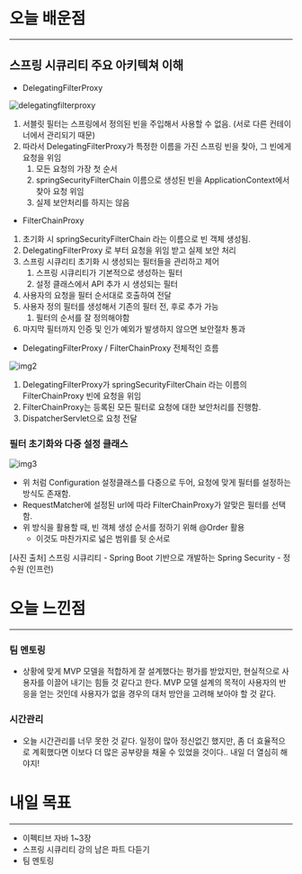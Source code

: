 # 오늘 배운점

---

## 스프링 시큐리티 주요 아키텍쳐 이해

- DelegatingFilterProxy

![delegatingfilterproxy](https://user-images.githubusercontent.com/79312551/178788540-c7aa2d88-8397-4233-9dfc-784b19482e77.png)

1. 서블릿 필터는 스프링에서 정의된 빈을 주입해서 사용할 수 없음. (서로 다른 컨테이너에서 관리되기 때문)
2. 따라서 DelegatingFilterProxy가 특정한 이름을 가진 스프링 빈을 찾아, 그 빈에게 요청을 위임
    1. 모든 요청의 가장 첫 순서
    2. springSecurityFilterChain 이름으로 생성된 빈을 ApplicationContext에서 찾아 요청 위임
    3. 실제 보안처리를 하지는 않음

- FilterChainProxy
1. 초기화 시 springSecurityFilterChain 라는 이름으로 빈 객체 생성됨.
2. DelegatingFilterProxy 로 부터 요청을 위임 받고 실제 보안 처리
3. 스프링 시큐리티 초기화 시 생성되는 필터들을 관리하고 제어
    1. 스프링 시큐리티가 기본적으로 생성하는 필터
    2. 설정 클래스에서 API 추가 시 생성되는 필터
4. 사용자의 요청을 필터 순서대로 호출하여 전달
5. 사용자 정의 필터를 생성해서 기존의 필터 전, 후로 추가 가능
    1. 필터의 순서를 잘 정의해야함
6. 마지막 필터까지 인증 및 인가 예외가 발생하지 않으면 보안절차 통과

- DelegatingFilterProxy / FilterChainProxy 전체적인 흐름

![img2](https://user-images.githubusercontent.com/79312551/178788732-235158a4-a191-49e4-be9a-63beba4c1f8c.png)

1. DelegatingFilterProxy가 springSecurityFilterChain 라는 이름의 FilterChainProxy 빈에 요청을 위임
2. FilterChainProxy는 등록된 모든 필터로 요청에 대한 보안처리를 진행함.
3. DispatcherServlet으로 요청 전달

### 필터 초기화와 다중 설정 클래스

![img3](https://user-images.githubusercontent.com/79312551/178788750-83905ec5-4cfd-49f6-9fb4-56db8bb1ec23.png)

- 위 처럼 Configuration 설정클래스를 다중으로 두어, 요청에 맞게 필터를 설정하는 방식도 존재함.
- RequestMatcher에 설정된 url에 따라 FilterChainProxy가 알맞은 필터를 선택함.
- 위 방식을 활용할 때, 빈 객체 생성 순서를 정하기 위해 @Order 활용
    - 이것도 마찬가지로 넓은 범위를 뒷 순서로

[사진 출처] 스프링 시큐리티 - Spring Boot 기반으로 개발하는 Spring Security - 정수원 (인프런)

# 오늘 느낀점

---

### 팀 멘토링

- 상황에 맞게 MVP 모델을 적합하게 잘 설계했다는 평가를 받았지만, 현실적으로 사용자를 이끌어 내기는 힘들 것 같다고 한다. MVP 모델 설계의 목적이 사용자의 반응을 얻는 것인데 사용자가 없을 경우의 대처 방안을 고려해 보아야 할 것 같다.

### 시간관리

- 오늘 시간관리를 너무 못한 것 같다. 일정이 많아 정신없긴 했지만, 좀 더 효율적으로 계획했다면 이보다 더 많은 공부량을 채울 수 있었을 것이다.. 내일 더 열심히 해야지!

# 내일 목표

---

- 이펙티브 자바 1~3장
- 스프링 시큐리티 강의 남은 파트 다듣기
- 팀 멘토링
